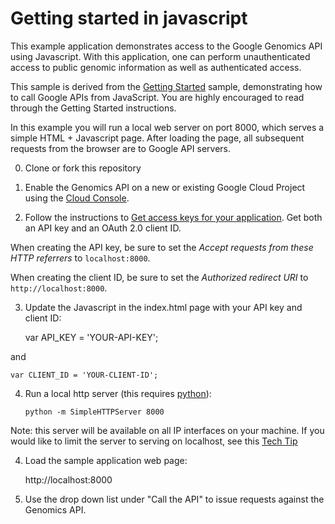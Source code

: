 # Getting started in javascript

This example application demonstrates access to the Google Genomics API
using Javascript. With this application, one can perform unauthenticated
access to public genomic information as well as authenticated access.

This sample is derived from the 
[Getting Started](https://developers.google.com/api-client-library/javascript/start/start-js)
sample, demonstrating how to call Google APIs from JavaScript.
You are highly encouraged to read through the Getting Started instructions.

In this example you will run a local web server on port 8000, which serves
a simple HTML + Javascript page. After loading the page, all subsequent
requests from the browser are to Google API servers.

0. Clone or fork this repository

1. Enable the Genomics API on a new or existing Google Cloud Project using
the [Cloud Console](https://console.cloud.google.com/flows/enableapi?apiid=genomics&redirect=https://console.cloud.google.com).

2. Follow the instructions to [Get access keys for your application](https://developers.google.com/api-client-library/javascript/start/start-js#get-access-keys-for-your-application). Get both an API key and an OAuth 2.0 client ID.

When creating the API key, be sure to set the *Accept requests from these HTTP referrers* to `localhost:8000`.

When creating the client ID, be sure to set the *Authorized redirect URI*
to `http://localhost:8000`.

3. Update the Javascript in the index.html page with your API key and client ID:

    var API_KEY = 'YOUR-API-KEY';

and 

    var CLIENT_ID = 'YOUR-CLIENT-ID';

4. Run a local http server (this requires [python](https://www.python.org/download/)):
    ```
    python -m SimpleHTTPServer 8000
    ```

Note: this server will be available on all IP interfaces on your machine.
If you would like to limit the server to serving on localhost, see this
[Tech Tip](http://www.linuxjournal.com/content/tech-tip-really-simple-http-server-python)

4. Load the sample application web page:

   http://localhost:8000

5. Use the drop down list under "Call the API" to issue requests against
the Genomics API.

